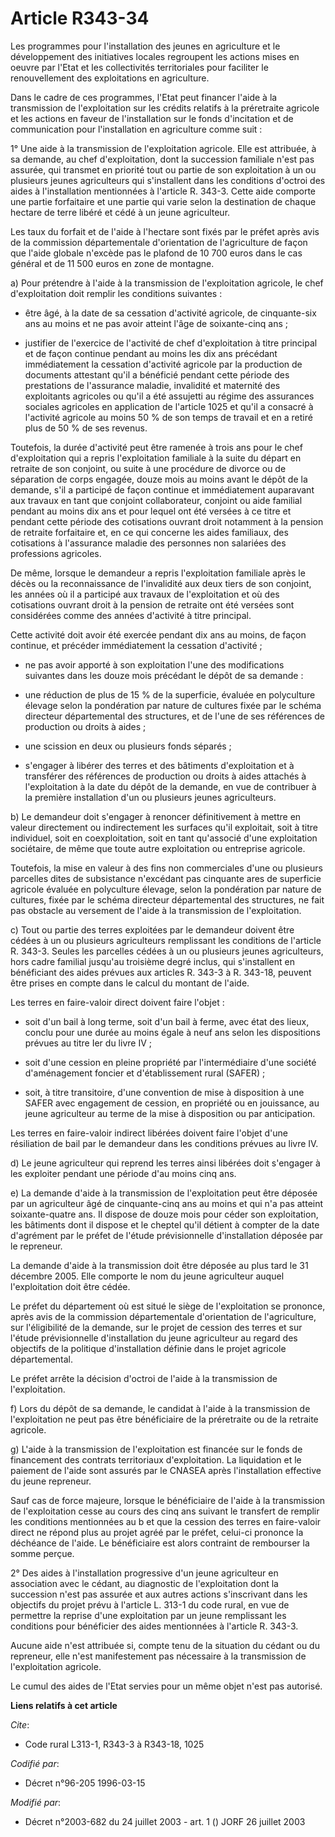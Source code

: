 # Article R343-34

Les programmes pour l'installation des jeunes en agriculture et le développement des initiatives locales regroupent les
actions mises en oeuvre par l'Etat et les collectivités territoriales pour faciliter le renouvellement des exploitations en
agriculture.

Dans le cadre de ces programmes, l'Etat peut financer l'aide à la transmission de l'exploitation sur les crédits relatifs à
la préretraite agricole et les actions en faveur de l'installation sur le fonds d'incitation et de communication pour
l'installation en agriculture comme suit :

1° Une aide à la transmission de l'exploitation agricole. Elle est attribuée, à sa demande, au chef d'exploitation, dont la
succession familiale n'est pas assurée, qui transmet en priorité tout ou partie de son exploitation à un ou plusieurs jeunes
agriculteurs qui s'installent dans les conditions d'octroi des aides à l'installation mentionnées à l'article R. 343-3. Cette
aide comporte une partie forfaitaire et une partie qui varie selon la destination de chaque hectare de terre libéré et cédé à
un jeune agriculteur.

Les taux du forfait et de l'aide à l'hectare sont fixés par le préfet après avis de la commission départementale
d'orientation de l'agriculture de façon que l'aide globale n'excède pas le plafond de 10 700 euros dans le cas général et de
11 500 euros en zone de montagne.

a) Pour prétendre à l'aide à la transmission de l'exploitation agricole, le chef d'exploitation doit remplir les conditions
suivantes :

- être âgé, à la date de sa cessation d'activité agricole, de cinquante-six ans au moins et ne pas avoir atteint l'âge de
soixante-cinq ans ;

- justifier de l'exercice de l'activité de chef d'exploitation à titre principal et de façon continue pendant au moins les
dix ans précédant immédiatement la cessation d'activité agricole par la production de documents attestant qu'il a bénéficié
pendant cette période des prestations de l'assurance maladie, invalidité et maternité des exploitants agricoles ou qu'il a
été assujetti au régime des assurances sociales agricoles en application de l'article 1025 et qu'il a consacré à l'activité
agricole au moins 50 % de son temps de travail et en a retiré plus de 50 % de ses revenus.

Toutefois, la durée d'activité peut être ramenée à trois ans pour le chef d'exploitation qui a repris l'exploitation
familiale à la suite du départ en retraite de son conjoint, ou suite à une procédure de divorce ou de séparation de corps
engagée, douze mois au moins avant le dépôt de la demande, s'il a participé de façon continue et immédiatement auparavant aux
travaux en tant que conjoint collaborateur, conjoint ou aide familial pendant au moins dix ans et pour lequel ont été versées
à ce titre et pendant cette période des cotisations ouvrant droit notamment à la pension de retraite forfaitaire et, en ce
qui concerne les aides familiaux, des cotisations à l'assurance maladie des personnes non salariées des professions
agricoles.

De même, lorsque le demandeur a repris l'exploitation familiale après le décès ou la reconnaissance de l'invalidité aux deux
tiers de son conjoint, les années où il a participé aux travaux de l'exploitation et où des cotisations ouvrant droit à la
pension de retraite ont été versées sont considérées comme des années d'activité à titre principal.

Cette activité doit avoir été exercée pendant dix ans au moins, de façon continue, et précéder immédiatement la cessation
d'activité ;

- ne pas avoir apporté à son exploitation l'une des modifications suivantes dans les douze mois précédant le dépôt de sa
demande :

- une réduction de plus de 15 % de la superficie, évaluée en polyculture élevage selon la pondération par nature de cultures
fixée par le schéma directeur départemental des structures, et de l'une de ses références de production ou droits à aides ;

- une scission en deux ou plusieurs fonds séparés ;

- s'engager à libérer des terres et des bâtiments d'exploitation et à transférer des références de production ou droits à
aides attachés à l'exploitation à la date du dépôt de la demande, en vue de contribuer à la première installation d'un ou
plusieurs jeunes agriculteurs.

b) Le demandeur doit s'engager à renoncer définitivement à mettre en valeur directement ou indirectement les surfaces qu'il
exploitait, soit à titre individuel, soit en coexploitation, soit en tant qu'associé d'une exploitation sociétaire, de même
que toute autre exploitation ou entreprise agricole.

Toutefois, la mise en valeur à des fins non commerciales d'une ou plusieurs parcelles dites de subsistance n'excédant pas
cinquante ares de superficie agricole évaluée en polyculture élevage, selon la pondération par nature de cultures, fixée par
le schéma directeur départemental des structures, ne fait pas obstacle au versement de l'aide à la transmission de
l'exploitation.

c) Tout ou partie des terres exploitées par le demandeur doivent être cédées à un ou plusieurs agriculteurs remplissant les
conditions de l'article R. 343-3. Seules les parcelles cédées à un ou plusieurs jeunes agriculteurs, hors cadre familial
jusqu'au troisième degré inclus, qui s'installent en bénéficiant des aides prévues aux articles R. 343-3 à R. 343-18, peuvent
être prises en compte dans le calcul du montant de l'aide.

Les terres en faire-valoir direct doivent faire l'objet :

- soit d'un bail à long terme, soit d'un bail à ferme, avec état des lieux, conclu pour une durée au moins égale à neuf ans
selon les dispositions prévues au titre Ier du livre IV ;

- soit d'une cession en pleine propriété par l'intermédiaire d'une société d'aménagement foncier et d'établissement rural
(SAFER) ;

- soit, à titre transitoire, d'une convention de mise à disposition à une SAFER avec engagement de cession, en propriété ou
en jouissance, au jeune agriculteur au terme de la mise à disposition ou par anticipation.

Les terres en faire-valoir indirect libérées doivent faire l'objet d'une résiliation de bail par le demandeur dans les
conditions prévues au livre IV.

d) Le jeune agriculteur qui reprend les terres ainsi libérées doit s'engager à les exploiter pendant une période d'au moins
cinq ans.

e) La demande d'aide à la transmission de l'exploitation peut être déposée par un agriculteur âgé de cinquante-cinq ans au
moins et qui n'a pas atteint soixante-quatre ans. Il dispose de douze mois pour céder son exploitation, les bâtiments dont il
dispose et le cheptel qu'il détient à compter de la date d'agrément par le préfet de l'étude prévisionnelle d'installation
déposée par le repreneur.

La demande d'aide à la transmission doit être déposée au plus tard le 31 décembre 2005. Elle comporte le nom du jeune
agriculteur auquel l'exploitation doit être cédée.

Le préfet du département où est situé le siège de l'exploitation se prononce, après avis de la commission départementale
d'orientation de l'agriculture, sur l'éligibilité de la demande, sur le projet de cession des terres et sur l'étude
prévisionnelle d'installation du jeune agriculteur au regard des objectifs de la politique d'installation définie dans le
projet agricole départemental.

Le préfet arrête la décision d'octroi de l'aide à la transmission de l'exploitation.

f) Lors du dépôt de sa demande, le candidat à l'aide à la transmission de l'exploitation ne peut pas être bénéficiaire de la
préretraite ou de la retraite agricole.

g) L'aide à la transmission de l'exploitation est financée sur le fonds de financement des contrats territoriaux
d'exploitation. La liquidation et le paiement de l'aide sont assurés par le CNASEA après l'installation effective du jeune
repreneur.

Sauf cas de force majeure, lorsque le bénéficiaire de l'aide à la transmission de l'exploitation cesse au cours des cinq ans
suivant le transfert de remplir les conditions mentionnées au b et que la cession des terres en faire-valoir direct ne répond
plus au projet agréé par le préfet, celui-ci prononce la déchéance de l'aide. Le bénéficiaire est alors contraint de
rembourser la somme perçue.

2° Des aides à l'installation progressive d'un jeune agriculteur en association avec le cédant, au diagnostic de
l'exploitation dont la succession n'est pas assurée et aux autres actions s'inscrivant dans les objectifs du projet prévu à
l'article L. 313-1 du code rural, en vue de permettre la reprise d'une exploitation par un jeune remplissant les conditions
pour bénéficier des aides mentionnées à l'article R. 343-3.

Aucune aide n'est attribuée si, compte tenu de la situation du cédant ou du repreneur, elle n'est manifestement pas
nécessaire à la transmission de l'exploitation agricole.

Le cumul des aides de l'Etat servies pour un même objet n'est pas autorisé.

**Liens relatifs à cet article**

_Cite_:

  - Code rural L313-1, R343-3 à R343-18, 1025

_Codifié par_:

  - Décret n°96-205 1996-03-15

_Modifié par_:

  - Décret n°2003-682 du 24 juillet 2003 - art. 1 () JORF 26 juillet 2003
